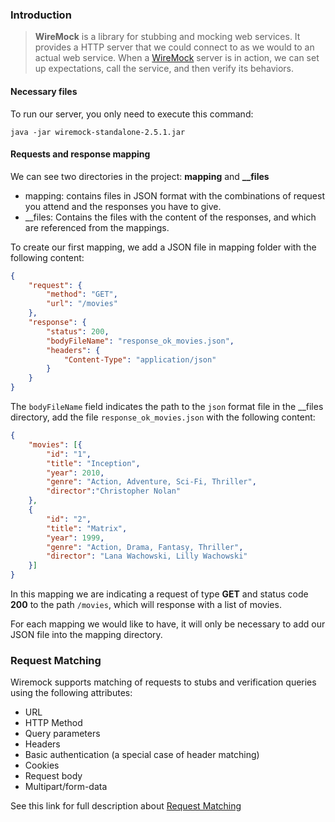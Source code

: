 ### Introduction

>**WireMock**  is a library for stubbing and mocking web services. It provides a HTTP server that we could connect to as we would to an actual web service.
When a  [WireMock](http://wiremock.org/)  server is in action, we can set up expectations, call the service, and then verify its behaviors.

#### Necessary files

To run our server, you only need to execute this command:

`java -jar wiremock-standalone-2.5.1.jar `

#### Requests and response mapping

We can see two directories in the project: **mapping** and **__files**

- mapping: contains files in JSON format with the combinations of request you attend and the responses you have to give.
- __files: Contains the files with the content of the responses, and which are referenced from the mappings.

To create our first mapping, we add a JSON file in mapping folder with the following content:

````json
{
    "request": {
        "method": "GET",
        "url": "/movies"
    },
    "response": {
        "status": 200,
        "bodyFileName": "response_ok_movies.json",
        "headers": {
			"Content-Type": "application/json"
	    }
	}
}
````

The `bodyFileName` field indicates the path to the `json` format file in the __files directory, add the file `response_ok_movies.json` with the following content:

```json
{
	"movies": [{
		"id": "1",
		"title": "Inception",
		"year": 2010,
		"genre": "Action, Adventure, Sci-Fi, Thriller",
		"director":"Christopher Nolan"
	},
	{
		"id": "2",
		"title": "Matrix",
		"year": 1999,
		"genre": "Action, Drama, Fantasy, Thriller",
		"director": "Lana Wachowski, Lilly Wachowski"
	}]
}
```
In this mapping we are indicating a request of type **GET** and status code **200** to the path `/movies`, which will response with a list of movies.

For each mapping we would like to have, it will only be necessary to add our JSON file into the mapping directory.

### Request Matching

Wiremock supports matching of requests to stubs and verification queries using the following attributes:

-   URL
-   HTTP Method
-   Query parameters
-   Headers
-   Basic authentication (a special case of header matching)
-   Cookies
-   Request body
-   Multipart/form-data

See this link for full description about [Request Matching](http://wiremock.org/docs/request-matching/)
